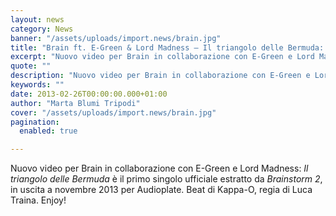 ```yaml
---
layout: news
category: News
banner: "/assets/uploads/import.news/brain.jpg"
title: "Brain ft. E-Green & Lord Madness – Il triangolo delle Bermuda: video"
excerpt: "Nuovo video per Brain in collaborazione con E-Green e Lord Madness: Il triangolo delle Bermuda è il primo singolo ufficiale estratto da Brainstorm 2, in uscita a novembre 2013 per Audioplate. Beat di Kappa-O, regia di Luca Traina. Enjoy!  "
quote: ""
description: "Nuovo video per Brain in collaborazione con E-Green e Lord Madness: Il triangolo delle Bermuda è il primo singolo ufficiale estratto da Brainstorm 2, in uscita a novembre 2013 per Audioplate. Beat di Kappa-O, regia di Luca Traina. Enjoy!  "
keywords: ""
date: 2013-02-26T00:00:00.000+01:00
author: "Marta Blumi Tripodi"
cover: "/assets/uploads/import.news/brain.jpg"
pagination:
  enabled: true

---
```


Nuovo video per Brain in collaborazione con E-Green e Lord Madness: _Il triangolo delle Bermuda_ è il primo singolo ufficiale estratto da _Brainstorm 2_, in uscita a novembre 2013 per Audioplate. Beat di Kappa-O, regia di Luca Traina. Enjoy!

  